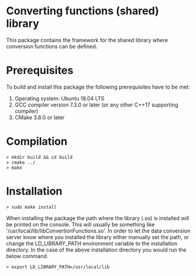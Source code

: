 # Converting functions (shared) library

This package contains the framework for the shared library where conversion functions can be defined.

# Prerequisites

To build and install this package the following prerequisites have to be met:

1. Operating system: Ubuntu 18.04 LTS
2. GCC compiler version 7.3.0 or later (or any other C++17 supporting compiler)
3. CMake 3.8.0 or later

# Compilation

```
> mkdir build && cd build
> cmake ../
> make
```

# Installation

```
> sudo make install
```

When installing the package the path where the library (.so) is installed will be printed on the console. This will usually be something like '/usr/local/lib/libConvertionFunctions.so'. In order to let the data conversion server know where you installed the library either manually set the path, or change the LD_LIBRARY_PATH environment variable to the installation directory. In the case of the above installation directory you would run the below command.

```
> export LD_LIBRARY_PATH=/usr/local/lib
```